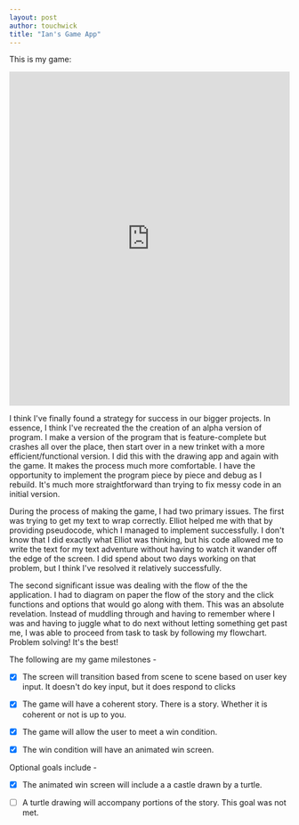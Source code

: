 ```yaml
---
layout: post
author: touchwick
title: "Ian's Game App"
---
```

This is my game:

<iframe src="https://trinket.io/embed/python/bf85a91003" width="100%" height="600" frameborder="0" marginwidth="0" marginheight="0" allowfullscreen></iframe>

I think I've finally found a strategy for success in our bigger projects. In essence, I think I've recreated the the creation of an alpha version of program. I make a version of the program that is feature-complete but crashes all over the place, then start over in a new trinket with a more efficient/functional version. I did this with the drawing app and again with the game. It makes the process much more comfortable. I have the opportunity to implement the program piece by piece and debug as I rebuild. It's much more straightforward than trying to fix messy code in an initial version. 

During the process of making the game, I had two primary issues. The first was trying to get my text to wrap correctly. Elliot helped me with that by providing pseudocode, which I managed to implement successfully. I don't know that I did exactly what Elliot was thinking, but his code allowed me to write the text for my text adventure without having to watch it wander off the edge of the screen. I did spend about two days working on that problem, but I think I've resolved it relatively successfully. 

The second significant issue was dealing with the flow of the the application. I had to diagram on paper the flow of the story and the click functions and options that would go along with them. This was an absolute revelation. Instead of muddling through and having to remember where I was and having to juggle what to do next without letting something get past me, I was able to proceed from task to task by following my flowchart. Problem solving! It's the best!

The following are my game milestones - 

- [x] The screen will transition based from scene to scene based on user key input. It doesn't do key input, but it does respond to clicks

- [x] The game will have a coherent story. There is a story. Whether it is coherent or not is up to you.

- [x] The game will allow the user to meet a win condition.

- [x] The win condition will have an animated win screen.

Optional goals include - 

- [x] The animated win screen will include a a castle drawn by a turtle. 

- [ ] A turtle drawing will accompany portions of the story. This goal was not met.
